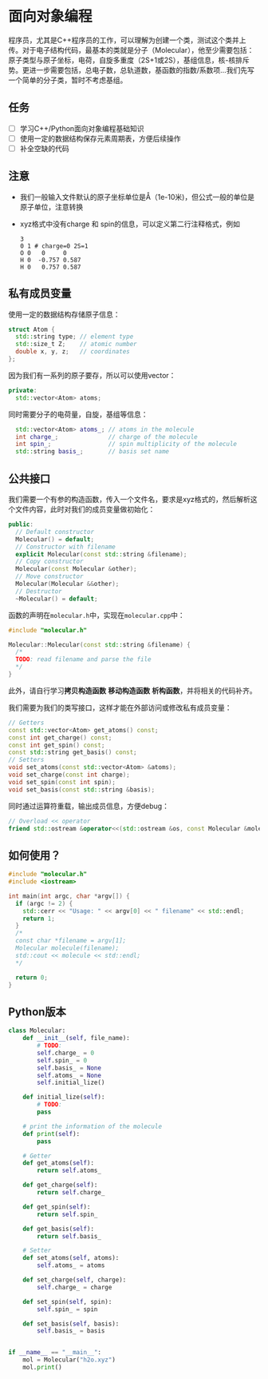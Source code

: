 # 面向对象编程

程序员，尤其是C++程序员的工作，可以理解为创建一个类，测试这个类并上传。对于电子结构代码，最基本的类就是分子（Molecular），他至少需要包括：原子类型与原子坐标，电荷，自旋多重度（2S+1或2S），基组信息，核-核排斥势。更进一步需要包括，总电子数，总轨道数，基函数的指数/系数项...我们先写一个简单的分子类，暂时不考虑基组。

## 任务

- [ ] 学习C++/Python面向对象编程基础知识
- [ ] 使用一定的数据结构保存元素周期表，方便后续操作
- [ ] 补全空缺的代码

## 注意

- 我们一般输入文件默认的原子坐标单位是Å（1e-10米)，但公式一般的单位是原子单位，注意转换

- xyz格式中没有charge 和 spin的信息，可以定义第二行注释格式，例如

  ```
  3
  0 1 # charge=0 2S=1
  O 0   0     0
  H 0  -0.757 0.587
  H 0   0.757 0.587
  ```

## 私有成员变量

使用一定的数据结构存储原子信息：

```c++
struct Atom {
  std::string type; // element type
  std::size_t Z;    // atomic number
  double x, y, z;   // coordinates
};
```

因为我们有一系列的原子要存，所以可以使用vector：

```c++
private:
  std::vector<Atom> atoms;
```

同时需要分子的电荷量，自旋，基组等信息：

```c++
  std::vector<Atom> atoms_; // atoms in the molecule
  int charge_;              // charge of the molecule
  int spin_;                // spin multiplicity of the molecule
  std::string basis_;       // basis set name
```

## 公共接口

我们需要一个有参的构造函数，传入一个文件名，要求是xyz格式的，然后解析这个文件内容，此时对我们的成员变量做初始化：

```c++
public:
  // Default constructor
  Molecular() = default;
  // Constructor with filename
  explicit Molecular(const std::string &filename);
  // Copy constructor
  Molecular(const Molecular &other);
  // Move constructor
  Molecular(Molecular &&other);
  // Destructor
  ~Molecular() = default;
```

函数的声明在`molecular.h`中，实现在`molecular.cpp`中：

```c++
#include "molecular.h"

Molecular::Molecular(const std::string &filename) {
  /*
  TODO: read filename and parse the file
  */
}
```

此外，请自行学习**拷贝构造函数** **移动构造函数** **析构函数**，并将相关的代码补齐。

我们需要为我们的类写接口，这样才能在外部访问或修改私有成员变量：

```c++
// Getters
const std::vector<Atom> get_atoms() const;
const int get_charge() const;
const int get_spin() const;
const std::string get_basis() const;
// Setters
void set_atoms(const std::vector<Atom> &atoms);
void set_charge(const int charge);
void set_spin(const int spin);
void set_basis(const std::string &basis);
```

同时通过运算符重载，输出成员信息，方便debug：

```c++
// Overload << operator
friend std::ostream &operator<<(std::ostream &os, const Molecular &molecule);
```

## 如何使用？

```c++
#include "molecular.h"
#include <iostream>

int main(int argc, char *argv[]) {
  if (argc != 2) {
    std::cerr << "Usage: " << argv[0] << " filename" << std::endl;
    return 1;
  }
  /*
  const char *filename = argv[1];
  Molecular molecule(filename);
  std::cout << molecule << std::endl;
  */

  return 0;
}
```

## Python版本

```python
class Molecular:
    def __init__(self, file_name):
        # TODO:
        self.charge_ = 0
        self.spin_ = 0
        self.basis_ = None
        self.atoms_ = None
        self.initial_lize()

    def initial_lize(self):
        # TODO:
        pass

    # print the information of the molecule
    def print(self):
        pass

    # Getter
    def get_atoms(self):
        return self.atoms_

    def get_charge(self):
        return self.charge_

    def get_spin(self):
        return self.spin_

    def get_basis(self):
        return self.basis_

    # Setter
    def set_atoms(self, atoms):
        self.atoms_ = atoms

    def set_charge(self, charge):
        self.charge_ = charge

    def set_spin(self, spin):
        self.spin_ = spin

    def set_basis(self, basis):
        self.basis_ = basis


if __name__ == "__main__":
    mol = Molecular("h2o.xyz")
    mol.print()

```


